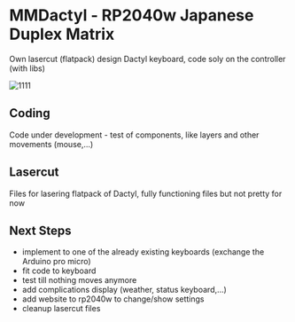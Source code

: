 # MMDactyl - RP2040w Japanese Duplex Matrix

Own lasercut (flatpack) design Dactyl keyboard, code soly on the controller (with libs)

![1111](https://github.com/SKZBadHabit/MMDactyl/assets/72281265/1e6f7bd4-ab28-4964-b751-b02aff36cae3)

## Coding

Code under development - test of components, like layers and other movements (mouse,...)

## Lasercut

Files for lasering flatpack of Dactyl, fully functioning files but not pretty for now

## Next Steps

  - implement to one of the already existing keyboards (exchange the Arduino pro micro)
  - fit code to keyboard
  - test till nothing moves anymore
  - add complications display (weather, status keyboard,...)
  - add website to rp2040w to change/show settings
  - cleanup lasercut files
    
